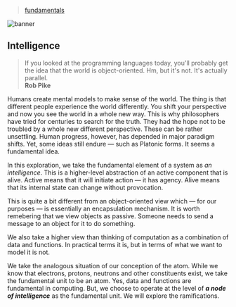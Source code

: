 > [fundamentals](../)

![banner](/cdi/photos/banner.png)

## Intelligence

> If you looked at the programming languages today,
> you'll probably get the idea that the world is object-oriented.
> Hm, but it's not.  It's actually parallel.  
> **Rob Pike**

Humans create mental models to make sense of the world.
The thing is that different people experience the world differently.
You shift your perspective and now you see the world in a whole
new way.  This is why philosophers have tried for centuries to
search for the truth.  They had the hope not to be troubled by
a whole new different perspective.  These can be rather unsettling.
Human progress, however, has depended in major paradigm shifts.
Yet, some ideas still endure — such as Platonic forms.
It seems a fundamental idea.

In this exploration, we take the fundamental element of a system
as _an intelligence_.  This is a higher-level abstraction of an
active component that is alive.
Active means that it will initiate action — it has agency.
Alive means that its internal state can change without provocation.

This is quite a bit different from an object-oriented view which
— for our purposes — is essentially an encapsulation mechanism.
It is worth remebering that we view objects as passive.
Someone needs to send a message to an object for it to do something.

We also take a higher view than thinking of computation as
a combination of data and functions.
In practical terms it is, but in terms of what we want to model
it is not.

We take the analogous situation of our conception of the atom.
While we know that electrons, protons, neutrons and other
constituents exist, we take the fundamental unit to be an atom.
Yes, data and functions are fundamental in computing.
But, we choose to operate at the level of ***a node of intelligence***
as the fundamental unit.
We will explore the ramifications.
